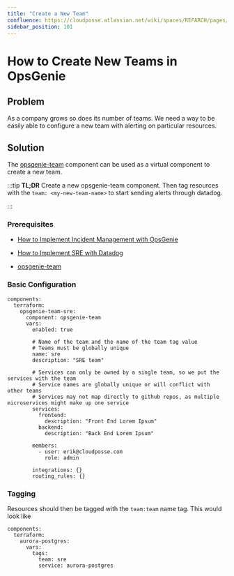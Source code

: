 ```yaml
---
title: "Create a New Team"
confluence: https://cloudposse.atlassian.net/wiki/spaces/REFARCH/pages/1277591559/How+to+Create+New+Teams+in+OpsGenie
sidebar_position: 101
---
```


# How to Create New Teams in OpsGenie

## Problem
As a company grows so does its number of teams. We need a way to be easily able to configure a new team with alerting on particular resources.

## Solution
The [opsgenie-team](/components/library/aws/opsgenie-team/) component can be used as a virtual component to create a new team.

:::tip
**TL;DR**
Create a new opsgenie-team component. Then tag resources with the `team: <my-new-team-name>` to start sending alerts through datadog.

:::

### Prerequisites
- [How to Implement Incident Management with OpsGenie](/reference-architecture/how-to-guides/integrations/opsgenie)

- [How to Implement SRE with Datadog](/reference-architecture/how-to-guides/integrations/datadog)

- [opsgenie-team](/components/library/aws/opsgenie-team/)

### Basic Configuration

```
components:
  terraform:
    opsgenie-team-sre:
      component: opsgenie-team
      vars:
        enabled: true

        # Name of the team and the name of the team tag value
        # Teams must be globally unique
        name: sre
        description: "SRE team"

        # Services can only be owned by a single team, so we put the services with the team
        # Service names are globally unique or will conflict with other teams
        # Services may not map directly to github repos, as multiple microservices might make up one service
        services:
          frontend:
            description: "Front End Lorem Ipsum"
          backend:
            description: "Back End Lorem Ipsum"

        members:
          - user: erik@cloudposse.com
            role: admin

        integrations: {}
        routing_rules: {}
```

### Tagging
Resources should then be tagged with the `team:team` name tag. This would look like

```
components:
  terraform:
    aurora-postgres:
      vars:
        tags:
          team: sre
          service: aurora-postgres
```


